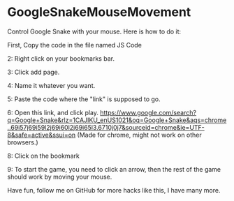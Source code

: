 # GoogleSnakeMouseMovement
Control Google Snake with your mouse.
Here is how to do it:

First, Copy the code in the file named JS Code

2: Right click on your bookmarks bar.

3: Click add page.

4: Name it whatever you want.

5: Paste the code where the "link" is supposed to go.

6: Open this link, and click play. https://www.google.com/search?q=Google+Snake&rlz=1CAJIKU_enUS1021&oq=Google+Snake&aqs=chrome..69i57j69i59l2j69i60l2j69i65l3.6710j0j7&sourceid=chrome&ie=UTF-8&safe=active&ssui=on (Made for chrome, might not work on other browsers.)

8: Click on the bookmark

9: To start the game, you need to click an arrow, then the rest of the game should work by moving your mouse.

Have fun, follow me on GitHub for more hacks like this, I have many more.
